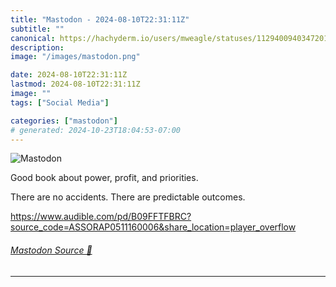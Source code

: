 ```yaml
---
title: "Mastodon - 2024-08-10T22:31:11Z"
subtitle: ""
canonical: https://hachyderm.io/users/mweagle/statuses/112940094034720139
description:
image: "/images/mastodon.png"

date: 2024-08-10T22:31:11Z
lastmod: 2024-08-10T22:31:11Z
image: ""
tags: ["Social Media"]

categories: ["mastodon"]
# generated: 2024-10-23T18:04:53-07:00
---
```

![Mastodon](/images/mastodon.png)

<p>Good book about power, profit, and priorities. </p><p>There are no accidents. There are predictable outcomes. </p><p><a href="https://www.audible.com/pd/B09FFTFBRC?source_code=ASSORAP0511160006&amp;share_location=player_overflow" target="_blank" rel="nofollow noopener noreferrer" translate="no"><span class="invisible">https://www.</span><span class="ellipsis">audible.com/pd/B09FFTFBRC?sour</span><span class="invisible">ce_code=ASSORAP0511160006&amp;share_location=player_overflow</span></a></p>


###### [Mastodon Source 🐘](https://hachyderm.io/@mweagle/112940094034720139)

___
